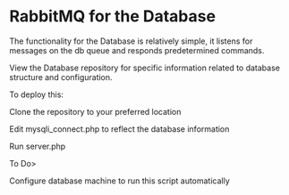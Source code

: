 # RabbitMQ for the Database

The functionality for the Database is relatively simple, it listens for messages on the db queue and responds predetermined commands.

View the Database repository for specific information related to database structure and configuration.

To deploy this:

Clone the repository to your preferred location

Edit mysqli_connect.php to reflect the database information

Run server.php


To Do>

Configure database machine to run this script automatically
